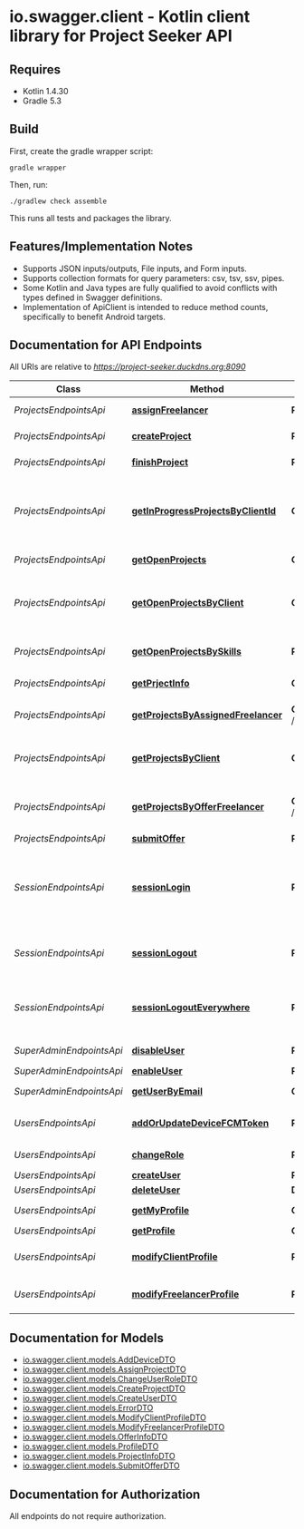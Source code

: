 # io.swagger.client - Kotlin client library for Project Seeker API

## Requires

* Kotlin 1.4.30
* Gradle 5.3

## Build

First, create the gradle wrapper script:

```
gradle wrapper
```

Then, run:

```
./gradlew check assemble
```

This runs all tests and packages the library.

## Features/Implementation Notes

* Supports JSON inputs/outputs, File inputs, and Form inputs.
* Supports collection formats for query parameters: csv, tsv, ssv, pipes.
* Some Kotlin and Java types are fully qualified to avoid conflicts with types defined in Swagger definitions.
* Implementation of ApiClient is intended to reduce method counts, specifically to benefit Android targets.

<a name="documentation-for-api-endpoints"></a>
## Documentation for API Endpoints

All URIs are relative to *https://project-seeker.duckdns.org:8090*

Class | Method | HTTP request | Description
------------ | ------------- | ------------- | -------------
*ProjectsEndpointsApi* | [**assignFreelancer**](docs/ProjectsEndpointsApi.md#assignfreelancer) | **POST** /api/secured/projects/client/assignFreelancer | Assign freelancer
*ProjectsEndpointsApi* | [**createProject**](docs/ProjectsEndpointsApi.md#createproject) | **POST** /api/secured/projects/client/createProject | Create project
*ProjectsEndpointsApi* | [**finishProject**](docs/ProjectsEndpointsApi.md#finishproject) | **POST** /api/secured/projects/client/finishProject | Finish project
*ProjectsEndpointsApi* | [**getInProgressProjectsByClientId**](docs/ProjectsEndpointsApi.md#getinprogressprojectsbyclientid) | **GET** /api/secured/projects/client/getMyInProgressProjects | Get the projects I have created that are in progress
*ProjectsEndpointsApi* | [**getOpenProjects**](docs/ProjectsEndpointsApi.md#getopenprojects) | **GET** /api/secured/projects/openProjects | Get all open projects
*ProjectsEndpointsApi* | [**getOpenProjectsByClient**](docs/ProjectsEndpointsApi.md#getopenprojectsbyclient) | **GET** /api/secured/projects/client/getMyOpenProjects | Get the projects I have created that are open
*ProjectsEndpointsApi* | [**getOpenProjectsBySkills**](docs/ProjectsEndpointsApi.md#getopenprojectsbyskills) | **POST** /api/secured/projects/openProjectsBySkills | Get open projects by skills
*ProjectsEndpointsApi* | [**getPrjectInfo**](docs/ProjectsEndpointsApi.md#getprjectinfo) | **GET** /api/secured/projects/projectInfo | Get project info
*ProjectsEndpointsApi* | [**getProjectsByAssignedFreelancer**](docs/ProjectsEndpointsApi.md#getprojectsbyassignedfreelancer) | **GET** /api/secured/projects/freelancer/getProjectsAssignedToMe | Get projects assigned to me
*ProjectsEndpointsApi* | [**getProjectsByClient**](docs/ProjectsEndpointsApi.md#getprojectsbyclient) | **GET** /api/secured/projects/client/myProjects | Get the projects I have created
*ProjectsEndpointsApi* | [**getProjectsByOfferFreelancer**](docs/ProjectsEndpointsApi.md#getprojectsbyofferfreelancer) | **GET** /api/secured/projects/freelancer/getProjectsWhereIHaveOffer | Get projects where I have made an offer
*ProjectsEndpointsApi* | [**submitOffer**](docs/ProjectsEndpointsApi.md#submitoffer) | **POST** /api/secured/projects/freelancer/submitOffer | Submit offer
*SessionEndpointsApi* | [**sessionLogin**](docs/SessionEndpointsApi.md#sessionlogin) | **POST** /api/session/login | Login user with firebase token and create session cookie
*SessionEndpointsApi* | [**sessionLogout**](docs/SessionEndpointsApi.md#sessionlogout) | **POST** /api/session/logout | Logout user and delete session cookie
*SessionEndpointsApi* | [**sessionLogoutEverywhere**](docs/SessionEndpointsApi.md#sessionlogouteverywhere) | **POST** /api/session/logout-everywhere | Logout user everywhere and delete session cookie
*SuperAdminEndpointsApi* | [**disableUser**](docs/SuperAdminEndpointsApi.md#disableuser) | **PUT** /api/secured/super/disable-user | Disable user
*SuperAdminEndpointsApi* | [**enableUser**](docs/SuperAdminEndpointsApi.md#enableuser) | **PUT** /api/secured/super/enable-user | Enable user
*SuperAdminEndpointsApi* | [**getUserByEmail**](docs/SuperAdminEndpointsApi.md#getuserbyemail) | **GET** /api/secured/super/user | Get user by email
*UsersEndpointsApi* | [**addOrUpdateDeviceFCMToken**](docs/UsersEndpointsApi.md#addorupdatedevicefcmtoken) | **POST** /api/secured/users/addDevice | Add device for notifications
*UsersEndpointsApi* | [**changeRole**](docs/UsersEndpointsApi.md#changerole) | **PUT** /api/secured/users/changeRole | Change user role
*UsersEndpointsApi* | [**createUser**](docs/UsersEndpointsApi.md#createuser) | **POST** /api/secured/users/createUser | Create user
*UsersEndpointsApi* | [**deleteUser**](docs/UsersEndpointsApi.md#deleteuser) | **DELETE** /api/secured/users/deleteUser | Delete user
*UsersEndpointsApi* | [**getMyProfile**](docs/UsersEndpointsApi.md#getmyprofile) | **GET** /api/secured/users/myProfile | Get my profile
*UsersEndpointsApi* | [**getProfile**](docs/UsersEndpointsApi.md#getprofile) | **GET** /api/secured/users/profile | Get profile
*UsersEndpointsApi* | [**modifyClientProfile**](docs/UsersEndpointsApi.md#modifyclientprofile) | **PUT** /api/secured/users/modifyClientProfile | Modify client profile
*UsersEndpointsApi* | [**modifyFreelancerProfile**](docs/UsersEndpointsApi.md#modifyfreelancerprofile) | **PUT** /api/secured/users/modifyFreelancerProfile | Modify freelancer profile

<a name="documentation-for-models"></a>
## Documentation for Models

 - [io.swagger.client.models.AddDeviceDTO](docs/AddDeviceDTO.md)
 - [io.swagger.client.models.AssignProjectDTO](docs/AssignProjectDTO.md)
 - [io.swagger.client.models.ChangeUserRoleDTO](docs/ChangeUserRoleDTO.md)
 - [io.swagger.client.models.CreateProjectDTO](docs/CreateProjectDTO.md)
 - [io.swagger.client.models.CreateUserDTO](docs/CreateUserDTO.md)
 - [io.swagger.client.models.ErrorDTO](docs/ErrorDTO.md)
 - [io.swagger.client.models.ModifyClientProfileDTO](docs/ModifyClientProfileDTO.md)
 - [io.swagger.client.models.ModifyFreelancerProfileDTO](docs/ModifyFreelancerProfileDTO.md)
 - [io.swagger.client.models.OfferInfoDTO](docs/OfferInfoDTO.md)
 - [io.swagger.client.models.ProfileDTO](docs/ProfileDTO.md)
 - [io.swagger.client.models.ProjectInfoDTO](docs/ProjectInfoDTO.md)
 - [io.swagger.client.models.SubmitOfferDTO](docs/SubmitOfferDTO.md)

<a name="documentation-for-authorization"></a>
## Documentation for Authorization

All endpoints do not require authorization.

